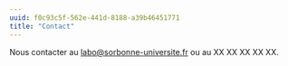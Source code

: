 ```yaml
---
uuid: f0c93c5f-562e-441d-8188-a39b46451771
title: "Contact"
---
```

 Nous contacter au labo@sorbonne-universite.fr ou au XX XX XX XX XX.